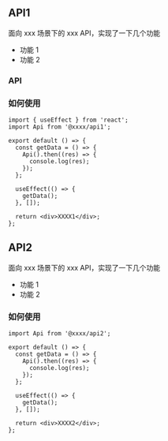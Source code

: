 ## API1

面向 xxx 场景下的 xxx API，实现了一下几个功能

- 功能 1
- 功能 2

### API

### 如何使用

```tsx | pure
import { useEffect } from 'react';
import Api from '@xxxx/api1';

export default () => {
  const getData = () => {
    Api().then((res) => {
      console.log(res);
    });
  };

  useEffect(() => {
    getData();
  }, []);

  return <div>XXXX1</div>;
};
```

## API2

面向 xxx 场景下的 xxx API，实现了一下几个功能

- 功能 1
- 功能 2

### 如何使用

```tsx | pure
import Api from '@xxxx/api2';

export default () => {
  const getData = () => {
    Api().then((res) => {
      console.log(res);
    });
  };

  useEffect(() => {
    getData();
  }, []);

  return <div>XXXX2</div>;
};
```
